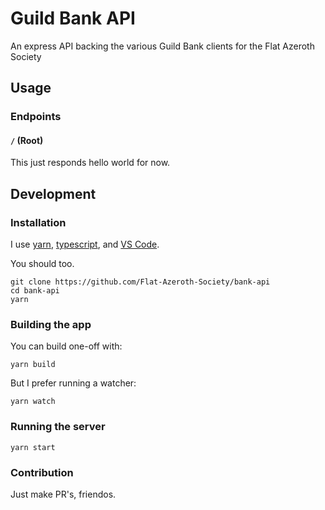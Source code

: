 # Guild Bank API

An express API backing the various Guild Bank clients for the Flat Azeroth Society

## Usage

### Endpoints

#### `/` (Root)

This just responds hello world for now.

## Development

### Installation

I use [yarn](https://yarnpkg.com/lang/en/), [typescript](https://www.typescriptlang.org/), and [VS Code](https://code.visualstudio.com/).

You should too.

```
git clone https://github.com/Flat-Azeroth-Society/bank-api
cd bank-api
yarn
```

### Building the app

You can build one-off with:

```
yarn build
```

But I prefer running a watcher:

```
yarn watch
```

### Running the server

```
yarn start
```

### Contribution

Just make PR's, friendos.
